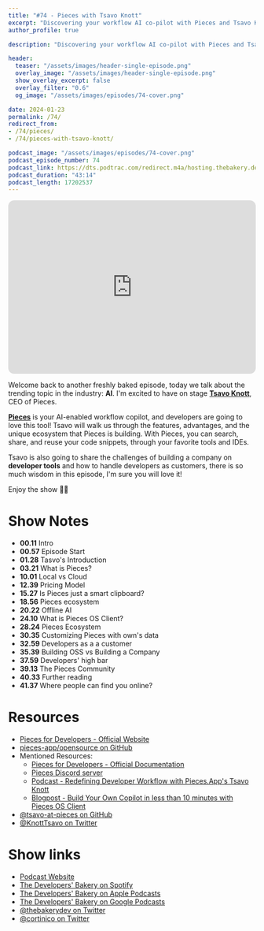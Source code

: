 ```yaml
---
title: "#74 - Pieces with Tsavo Knott"
excerpt: "Discovering your workflow AI co-pilot with Pieces and Tsavo Knott"
author_profile: true

description: "Discovering your workflow AI co-pilot with Pieces and Tsavo Knott"

header:
  teaser: "/assets/images/header-single-episode.png"
  overlay_image: "/assets/images/header-single-episode.png"
  show_overlay_excerpt: false
  overlay_filter: "0.6"
  og_image: "/assets/images/episodes/74-cover.png"

date: 2024-01-23
permalink: /74/
redirect_from:
- /74/pieces/
- /74/pieces-with-tsavo-knott/

podcast_image: "/assets/images/episodes/74-cover.png"
podcast_episode_number: 74
podcast_link: https://dts.podtrac.com/redirect.m4a/hosting.thebakery.dev/74-thedevelopersbakery-pieces.m4a
podcast_duration: "43:14"
podcast_length: 17202537
---
```


<iframe style="border-radius:12px" src="https://open.spotify.com/embed/episode/5e1CABvPlOhJf9b7jY0thH?utm_source=generator" width="100%" height="352" frameBorder="0" allowfullscreen="" allow="autoplay; clipboard-write; encrypted-media; fullscreen; picture-in-picture" loading="lazy"></iframe>

Welcome back to another freshly baked episode, today we talk about the trending topic in the industry: **AI**. I'm excited to have on stage [**Tsavo Knott**](https://twitter.com/KnottTsavo), CEO of Pieces.

[**Pieces**](https://pieces.app/) is your AI-enabled workflow copilot, and developers are going to love this tool! Tsavo will walk us through the features, advantages, and the unique ecosystem that Pieces is building. With Pieces, you can search, share, and reuse your code snippets, through your favorite tools and IDEs.

Tsavo is also going to share the challenges of building a company on **developer tools** and how to handle developers as customers, there is so much wisdom in this episode, I'm sure you will love it!

Enjoy the show 👨‍🍳

# Show Notes

- **00.11** Intro
- **00.57** Episode Start
- **01.28** Tasvo's Introduction
- **03.21** What is Pieces?
- **10.01** Local vs Cloud
- **12.39** Pricing Model
- **15.27** Is Pieces just a smart clipboard?
- **18.56** Pieces ecosystem
- **20.22** Offline AI
- **24.10** What is Pieces OS Client?
- **28.24** Pieces Ecosystem
- **30.35** Customizing Pieces with own's data
- **32.59** Developers as a a customer
- **35.39** Building OSS vs Building a Company
- **37.59** Developers' high bar
- **39.13** The Pieces Community
- **40.33** Further reading
- **41.37** Where people can find you online?

# Resources

* <i class="fas fa-link"></i> [Pieces for Developers - Official Website](https://pieces.app/)
* <i class="fab fa-github"></i> [pieces-app/opensource on GitHub](https://github.com/pieces-app/opensource)
* Mentioned Resources:
    * <i class="fas fa-link"></i> [Pieces for Developers - Official Documentation](https://docs.pieces.app/)
    * <i class="fab fa-discord"></i> [Pieces Discord server](https://discord.com/invite/getpieces)
    * <i class="fas fa-podcast"></i> [Podcast - Redefining Developer Workflow with Pieces.App's Tsavo Knott](https://podcasts.apple.com/gb/podcast/redefining-developer-workflow-with-pieces-apps-tsavo/id117488860?i=1000630357226)
    * <i class="fas fa-link"></i> [Blogpost - Build Your Own Copilot in less than 10 minutes with Pieces OS Client](https://code.pieces.app/blog/build-your-own-copilot-in-less-than-10-minutes-with-pieces-os-client-13c91)
* <i class="fab fa-github"></i> [@tsavo-at-pieces on GitHub](https://github.com/tsavo-at-pieces)
* <i class="fab fa-twitter"></i> [@KnottTsavo on Twitter](https://twitter.com/KnottTsavo)

# Show links

* <i class="fas fa-link"></i> [Podcast Website](https://thebakery.dev)
* <i class="fab fa-spotify"></i> [The Developers' Bakery on Spotify](https://open.spotify.com/show/4jV6Yoz7D38sZJlYMzJm3k?si=AL3ske_0R_CKlEScMhYhug)
* <i class="fas fa-podcast"></i> [The Developers' Bakery on Apple Podcasts](https://podcasts.apple.com/us/podcast/the-developers-bakery/id1542849034)
* <i class="fab fa-google-play"></i> [The Developers' Bakery on Google Podcasts](https://podcasts.google.com/feed/aHR0cHM6Ly90aGViYWtlcnkuZGV2L3BvZGNhc3QueG1s)
* <i class="fab fa-twitter"></i> [@thebakerydev on Twitter](https://twitter.com/thebakerydev)
* <i class="fab fa-twitter"></i> [@cortinico on Twitter](https://twitter.com/cortinico)